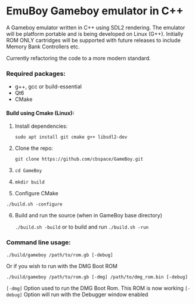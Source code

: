 # EmuBoy Gameboy emulator in C++ #

A Gameboy emulator written in C++ using SDL2 rendering. The emulator will be platform portable and is being developed on Linux (G++). Initially ROM ONLY cartridges will be supported with future releases to include Memory Bank Controllers etc.

Currently refactoring the code to a more modern standard.

### Required packages:
- g++, gcc or build-essential
- Qt6
- CMake

#### Build using Cmake (Linux):
1. Install dependencies:

   `sudo apt install git cmake g++ libsdl2-dev`

2. Clone the repo:

   `git clone https://github.com/cbspace/GameBoy.git`

3. `cd GameBoy`

4. `mkdir build`

5. Configure CMake

`./build.sh -configure`

6. Build and run the source (when in GameBoy base directory)

   `./build.sh -build` or to build and run `./build.sh -run`

### Command line usage:
`./build/gameboy /path/to/rom.gb [-debug]`

Or if you wish to run with the DMG Boot ROM

`./build/gameboy /path/to/rom.gb [-dmg] /path/to/dmg_rom.bin [-debug]`

`[-dmg]` Option used to run the DMG Boot Rom. This ROM is now working
`[-debug]` Option will run with the Debugger window enabled

